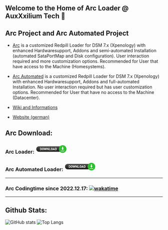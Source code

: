 ## Welcome to the Home of Arc Loader @ AuxXxilium Tech 👋

## Arc Project and Arc Automated Project

- <a href="https://github.com/AuxXxilium/arc">Arc</a> is a customized Redpill Loader for DSM 7.x (Xpenology) with enhanced Hardwaresupport, Addons and semi-automated Installation (automated SataPortMap and Disk configuration). User interaction required and more customization options. Recommended for User that have access to the Machine (Homesystems).
- <a href="https://github.com/AuxXxilium/arc-automated">Arc Automated</a> is a customized Redpill Loader for DSM 7.x (Xpenology) with enhanced Hardwaresupport, Addons and full-automated Installation. No user interaction required but has user customization options. Recommended for User that have no access to the Machine (Datacenter).

- <a href="https://github.com/AuxXxilium/AuxXxilium/wiki">Wiki and Informations</a>

- <a href="https://auxxxilium.tech">Website (german)</a>

## Arc Download:

### Arc Loader:             <a href="https://github.com/AuxXxilium/arc/releases/latest"><img src="https://github.com/AuxXxilium/AuxXxilium/blob/main/button.png" alt="Latest release" title="Latest release"></a>

### Arc Automated Loader:   <a href="https://github.com/AuxXxilium/arc-automated/releases/latest"><img src="https://github.com/AuxXxilium/AuxXxilium/blob/main/button.png" alt="Latest release" title="Latest release"></a>

---

### Arc Codingtime since 2022.12.17: [![wakatime](https://wakatime.com/badge/user/faedcb8b-e7cf-4ef4-8c9f-d24d6b2de49c.svg)](https://wakatime.com/@faedcb8b-e7cf-4ef4-8c9f-d24d6b2de49c)

---

## Github Stats:

![GitHub stats](https://github-readme-stats-sigma-five.vercel.app/api?username=AuxXxilium&show_icons=true&theme=react&hide_title=true)  ![Top Langs](https://github-readme-stats-sigma-five.vercel.app/api/top-langs/?username=AuxXxilium&theme=react&layout=compact)
